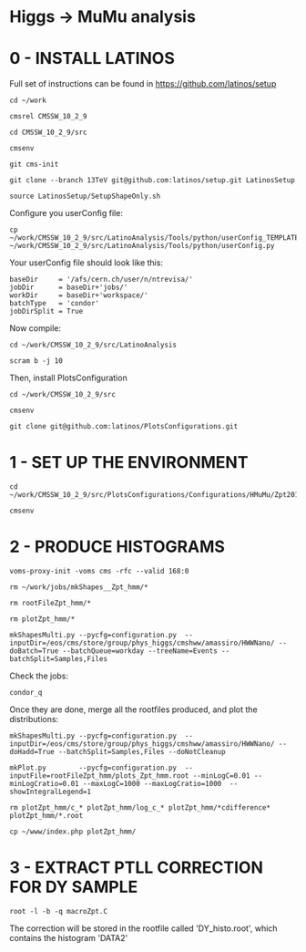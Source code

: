 Higgs -> MuMu analysis
======================

# 0 - INSTALL LATINOS

Full set of instructions can be found in https://github.com/latinos/setup

    cd ~/work

    cmsrel CMSSW_10_2_9

    cd CMSSW_10_2_9/src

    cmsenv

    git cms-init

    git clone --branch 13TeV git@github.com:latinos/setup.git LatinosSetup	

    source LatinosSetup/SetupShapeOnly.sh

Configure you userConfig file:

    cp ~/work/CMSSW_10_2_9/src/LatinoAnalysis/Tools/python/userConfig_TEMPLATE.py ~/work/CMSSW_10_2_9/src/LatinoAnalysis/Tools/python/userConfig.py

Your userConfig file should look like this:

    baseDir     = '/afs/cern.ch/user/n/ntrevisa/'
    jobDir      = baseDir+'jobs/'
    workDir     = baseDir+'workspace/'
    batchType   = 'condor'
    jobDirSplit = True

Now compile:

    cd ~/work/CMSSW_10_2_9/src/LatinoAnalysis

    scram b -j 10

Then, install PlotsConfiguration

    cd ~/work/CMSSW_10_2_9/src

    cmsenv

    git clone git@github.com:latinos/PlotsConfigurations.git

# 1 - SET UP THE ENVIRONMENT

    cd ~/work/CMSSW_10_2_9/src/PlotsConfigurations/Configurations/HMuMu/Zpt2016/ 

    cmsenv

# 2 - PRODUCE HISTOGRAMS
  
    voms-proxy-init -voms cms -rfc --valid 168:0
 
    rm ~/work/jobs/mkShapes__Zpt_hmm/*

    rm rootFileZpt_hmm/* 

    rm plotZpt_hmm/*

    mkShapesMulti.py --pycfg=configuration.py  --inputDir=/eos/cms/store/group/phys_higgs/cmshww/amassiro/HWWNano/ --doBatch=True --batchQueue=workday --treeName=Events --batchSplit=Samples,Files
 
Check the jobs:

    condor_q

Once they are done, merge all the rootfiles produced, and plot the distributions:

    mkShapesMulti.py --pycfg=configuration.py  --inputDir=/eos/cms/store/group/phys_higgs/cmshww/amassiro/HWWNano/ --doHadd=True --batchSplit=Samples,Files --doNotCleanup
 
    mkPlot.py        --pycfg=configuration.py  --inputFile=rootFileZpt_hmm/plots_Zpt_hmm.root --minLogC=0.01 --minLogCratio=0.01 --maxLogC=1000 --maxLogCratio=1000  --showIntegralLegend=1 

    rm plotZpt_hmm/c_* plotZpt_hmm/log_c_* plotZpt_hmm/*cdifference* plotZpt_hmm/*.root

    cp ~/www/index.php plotZpt_hmm/

# 3 - EXTRACT PTLL CORRECTION FOR DY SAMPLE
  
    root -l -b -q macroZpt.C

The correction will be stored in the rootfile called 'DY_histo.root', which contains the histogram 'DATA2'
